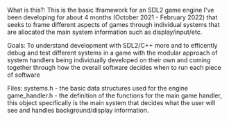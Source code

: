 What is this?:
  This is the basic lframework for an SDL2 game engine I've been developing for about 4 months (October 2021 - February 2022)
  that seeks to frame different aspects of games through individual systems that are allocated the main system information
  such as display/input/etc. 

Goals:
  To understand development with SDL2/C++ more and to efficently debug and test different systems in a game with the modular
  approach of system handlers being individually developed on their own and coming together through how the overall
  software decides when to run each piece of software
  
Files:
  systems.h - the basic data structures used for the engine
  game_handler.h - the definition of the functions for the main game handler, this 
                   object specifically is the main system that decides what the user
                   will see and handles background/display information.
